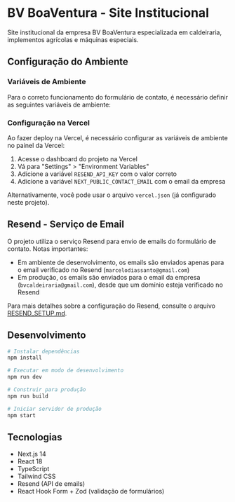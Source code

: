﻿# BV BoaVentura - Site Institucional

Site institucional da empresa BV BoaVentura especializada em caldeiraria, implementos agrícolas e máquinas especiais.

## Configuração do Ambiente

### Variáveis de Ambiente

Para o correto funcionamento do formulário de contato, é necessário definir as seguintes variáveis de ambiente:


### Configuração na Vercel

Ao fazer deploy na Vercel, é necessário configurar as variáveis de ambiente no painel da Vercel:

1. Acesse o dashboard do projeto na Vercel
2. Vá para "Settings" > "Environment Variables"
3. Adicione a variável `RESEND_API_KEY` com o valor correto
4. Adicione a variável `NEXT_PUBLIC_CONTACT_EMAIL` com o email da empresa

Alternativamente, você pode usar o arquivo `vercel.json` (já configurado neste projeto).

## Resend - Serviço de Email

O projeto utiliza o serviço Resend para envio de emails do formulário de contato. Notas importantes:

- Em ambiente de desenvolvimento, os emails são enviados apenas para o email verificado no Resend (`marcelodiassanto@gmail.com`)
- Em produção, os emails são enviados para o email da empresa (`bvcaldeiraria@gmail.com`), desde que um domínio esteja verificado no Resend

Para mais detalhes sobre a configuração do Resend, consulte o arquivo [RESEND_SETUP.md](./RESEND_SETUP.md).

## Desenvolvimento

```bash
# Instalar dependências
npm install

# Executar em modo de desenvolvimento
npm run dev

# Construir para produção
npm run build

# Iniciar servidor de produção
npm start
```

## Tecnologias

- Next.js 14
- React 18
- TypeScript
- Tailwind CSS
- Resend (API de emails)
- React Hook Form + Zod (validação de formulários)
